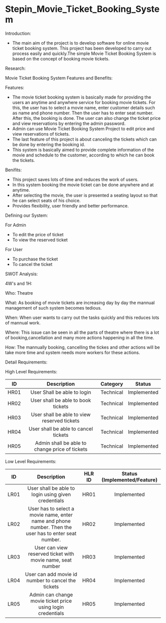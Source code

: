 # Stepin_Movie_Ticket_Booking_System

Introduction:

* The main aim of the project is to develop software for online movie ticket booking system. This project has been developed to carry out process easily and quickly.The simple Movie Ticket Booking System is based on the concept of booking movie tickets. 

Research:

Movie Ticket Booking System Features and Benefits:

Features:

* The movie ticket booking system is basically made for providing the users an anytime and anywhere service for booking movie tickets. For this, the user has to select a movie name, enter customer details such as name and phone number. Then the user has to enter seat number. After this, the booking is done. The user can also change the ticket price and view reservations by entering the admin password.
* Admin can use Movie Ticket Booking System Project to edit price and view reservations of tickets.
* The last feature of this project is about canceling the tickets which can be done by entering the booking id.
* This system is basically aimed to provide complete information of the movie and schedule to the customer, according to which he can book the tickets.

Benifits:

* This project saves lots of time and reduces the work of users.
* In this system booking the movie ticket can be done anywhere and at anytime.
* After selecting the movie, the user is presented a seating layout so that he can select seats of his choice.
* Provides flexibility, user friendly and better performance.

Defining our System:

For Admin
* To edit the price of ticket
* To view the reserved ticket

For User
* To purchase the ticket
* To cancel the ticket

SWOT Analysis:


4W's and 1H:

Who:
Theatre 

What:
As booking of movie tickets are increasing day by day the mannual management of such system becomes tedious.

When:
When user wants to carry out the tasks quickly and this reduces lots of mannual work. 

Where:
This issue can be seen in all the parts of theatre where there is a lot of booking,cancellation and many more actions happening in all the time.

How:
The mannually booking, cancelling the tickes and other actions will be take more time and system needs more workers for these actions.

Detail Requirements:

High Level Requirements:

| ID    | Description                                    |Category   | Status      |
:----:  | :----:                                         |:----:     | :----:
| HR01  | User Shall be able to login                    | Technical | Implemented |
| HR02  | User shall be able to book tickets             | Technical | Implemented |
| HR03  | User shall be able to view reserved tickets    | Technical | Implemented |
| HR04  | User shall be able to cancel tickets           | Technical | Implemented |
| HR05  | Admin shall be able to change price of tickets | Technical | Implemented | 

Low Level Requirements:

| ID    | Description |HLR ID | Status (Implemented/Feature) |
|:----: | :----:      |:----: | :----:
| LR01  | User shall be able to  login using given credentials | HR01 |Implemented |               
| LR02  | User has to select a movie name, enter name and phone number. Then the user has to enter seat number. | HR02 | Implemented |
| LR03  | User can view reserved ticket with movie name, seat number | HR03 | Implemented |
| LR04  | User can add movie id number to cancel the tickets | HR04 | Implemented |
| LR05  | Admin can change movie ticket price using login credentials | HR05 | Implemented |



